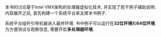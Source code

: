 本书的讨论基于Intel VMX架构的处理器虚拟化技术, 并实现了若干例子辅助说明. 内容展开之前, 首先构建一个系统平台来支撑本书例子.

系统平台组件引导机器进入最终环境. 书中例子可以运行在**32位环境**和**64位环境**. 为方便测试与观察信息, 需要开启**多处理器环境**.